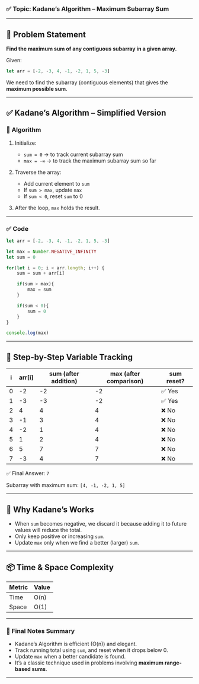 
### ✅ **Topic**: Kadane’s Algorithm – Maximum Subarray Sum

---

## 🔶 Problem Statement

**Find the maximum sum of any contiguous subarray in a given array.**

Given:

```js
let arr = [-2, -3, 4, -1, -2, 1, 5, -3]
```

We need to find the subarray (contiguous elements) that gives the **maximum possible sum**.

---

## ✅ **Kadane’s Algorithm – Simplified Version**

### 📌 **Algorithm**

1. Initialize:

   * `sum = 0` → to track current subarray sum
   * `max = -∞` → to track the maximum subarray sum so far

2. Traverse the array:

   * Add current element to `sum`
   * If `sum > max`, update `max`
   * If `sum < 0`, reset `sum` to 0

3. After the loop, `max` holds the result.

---

### ✅ **Code**

```js
let arr = [-2, -3, 4, -1, -2, 1, 5, -3]

let max = Number.NEGATIVE_INFINITY
let sum = 0

for(let i = 0; i < arr.length; i++) {
    sum = sum + arr[i]

    if(sum > max){
        max = sum
    }

    if(sum < 0){
        sum = 0
    }
}

console.log(max)
```

---

## 🧠 **Step-by-Step Variable Tracking**

| i | arr\[i] | sum (after addition) | max (after comparison) | sum reset? |
| - | ------- | -------------------- | ---------------------- | ---------- |
| 0 | -2      | -2                   | -2                     | ✅ Yes      |
| 1 | -3      | -3                   | -2                     | ✅ Yes      |
| 2 | 4       | 4                    | 4                      | ❌ No       |
| 3 | -1      | 3                    | 4                      | ❌ No       |
| 4 | -2      | 1                    | 4                      | ❌ No       |
| 5 | 1       | 2                    | 4                      | ❌ No       |
| 6 | 5       | 7                    | 7                      | ❌ No       |
| 7 | -3      | 4                    | 7                      | ❌ No       |

✅ Final Answer: `7`

Subarray with maximum sum: `[4, -1, -2, 1, 5]`

---

## 🧾 **Why Kadane’s Works**

* When `sum` becomes negative, we discard it because adding it to future values will reduce the total.
* Only keep positive or increasing `sum`.
* Update `max` only when we find a better (larger) `sum`.

---

## 📦 Time & Space Complexity

| Metric | Value |
| ------ | ----- |
| Time   | O(n)  |
| Space  | O(1)  |

---

### 📝 Final Notes Summary

* Kadane’s Algorithm is efficient (O(n)) and elegant.
* Track running total using `sum`, and reset when it drops below 0.
* Update `max` when a better candidate is found.
* It’s a classic technique used in problems involving **maximum range-based sums**.

---